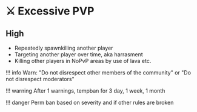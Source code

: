 # ⚔ Excessive PVP

## **High**

* Repeatedly spawnkilling another player
* Targeting another player over time, aka harrasment
* Killing other players in NoPvP areas by use of lava etc.

!!! info Warn: "Do not disrespect other members of the community" or "Do not
disrespect moderators"


!!! warning After 1 warnings, tempban for 3 day, 1 week, 1 month


!!! danger Perm ban based on severity and if other rules are broken
